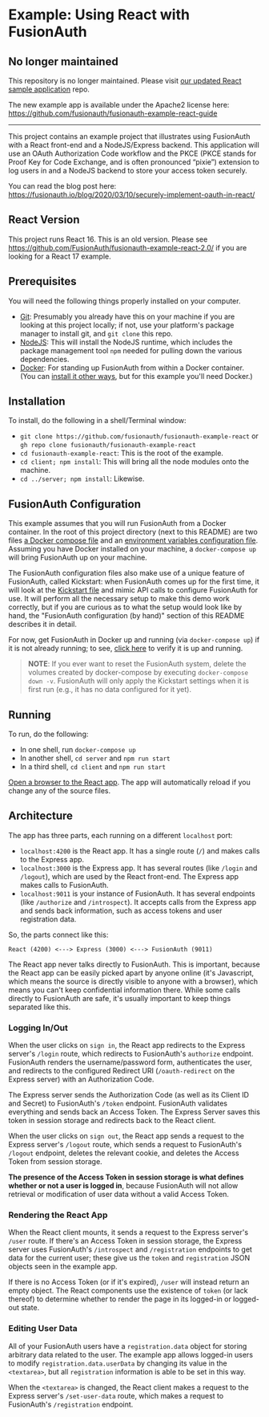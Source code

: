 # Example: Using React with FusionAuth

## No longer maintained

This repository is no longer maintained. Please visit [our updated React sample application](https://github.com/fusionauth/fusionauth-example-react-guide) repo.

The new example app is available under the Apache2 license here: https://github.com/fusionauth/fusionauth-example-react-guide

------

This project contains an example project that illustrates using FusionAuth with a React front-end and a NodeJS/Express backend. This application will use an OAuth Authorization Code workflow and the PKCE (PKCE stands for Proof Key for Code Exchange, and is often pronounced “pixie”) extension to log users in and a NodeJS backend to store your access token securely.

You can read the blog post here: https://fusionauth.io/blog/2020/03/10/securely-implement-oauth-in-react/

## React Version

This project runs React 16. This is an old version. Please see https://github.com/FusionAuth/fusionauth-example-react-2.0/ if you are looking for a React 17 example.

## Prerequisites
You will need the following things properly installed on your computer.

* [Git](http://git-scm.com/): Presumably you already have this on your machine if you are looking at this project locally; if not, use your platform's package manager to install git, and `git clone` this repo.
* [NodeJS](https://nodejs.org): This will install the NodeJS runtime, which includes the package management tool `npm` needed for pulling down the various dependencies.
* [Docker](https://www.docker.com): For standing up FusionAuth from within a Docker container. (You can [install it other ways](https://fusionauth.io/docs/v1/tech/installation-guide/), but for this example you'll need Docker.)

## Installation
To install, do the following in a shell/Terminal window:

* `git clone https://github.com/fusionauth/fusionauth-example-react` or `gh repo clone fusionauth/fusionauth-example-react`
* `cd fusionauth-example-react`: This is the root of the example.
* `cd client; npm install`: This will bring all the node modules onto the machine.
* `cd ../server; npm install`: Likewise.

## FusionAuth Configuration
This example assumes that you will run FusionAuth from a Docker container. In the root of this project directory (next to this README) are two files [a Docker compose file](./docker-compose.yml) and an [environment variables configuration file](./.env). Assuming you have Docker installed on your machine, a `docker-compose up` will bring FusionAuth up on your machine.

The FusionAuth configuration files also make use of a unique feature of FusionAuth, called Kickstart: when FusionAuth comes up for the first time, it will look at the [Kickstart file](./kickstart/kickstart.json) and mimic API calls to configure FusionAuth for use. It will perform all the necessary setup to make this demo work correctly, but if you are curious as to what the setup would look like by hand, the "FusionAuth configuration (by hand)" section of this README describes it in detail.

For now, get FusionAuth in Docker up and running (via `docker-compose up`) if it is not already running; to see, [click here](http://localhost:9011/) to verify it is up and running.

> **NOTE**: If you ever want to reset the FusionAuth system, delete the volumes created by docker-compose by executing `docker-compose down -v`. FusionAuth will only apply the Kickstart settings when it is first run (e.g., it has no data configured for it yet).

## Running
To run, do the following:

* In one shell, run `docker-compose up`
* In another shell, `cd server` and `npm run start`
* In a third shell, `cd client` and `npm run start`

[Open a browser to the React app](http://localhost:4200/). The app will automatically reload if you change any of the source files.

## Architecture
The app has three parts, each running on a different `localhost` port:

- `localhost:4200` is the React app. It has a single route (`/`) and makes calls to the Express app.
- `localhost:3000` is the Express app. It has several routes (like `/login` and `/logout`), which are used by the React front-end. The Express app makes calls to FusionAuth.
- `localhost:9011` is your instance of FusionAuth. It has several endpoints (like `/authorize` and `/introspect`). It accepts calls from the Express app and sends back information, such as access tokens and user registration data.

So, the parts connect like this: 

`React (4200) <---> Express (3000) <---> FusionAuth (9011)`

The React app never talks directly to FusionAuth. This is important, because the React app can be easily picked apart by anyone online (it's Javascript, which means the source is directly visible to anyone with a browser), which means you can't keep confidential information there. While some calls directly to FusionAuth are safe, it's usually important to keep things separated like this.

### Logging In/Out

When the user clicks on `sign in`, the React app redirects to the Express server's `/login` route, which redirects to FusionAuth's `authorize` endpoint. FusionAuth renders the username/password form, authenticates the user, and redirects to the configured Redirect URI (`/oauth-redirect` on the Express server) with an Authorization Code.

The Express server sends the Authorization Code (as well as its Client ID and Secret) to FusionAuth's `/token` endpoint. FusionAuth validates everything and sends back an Access Token. The Express Server saves this token in session storage and redirects back to the React client.

When the user clicks on `sign out`, the React app sends a request to the Express server's `/logout` route, which sends a request to FusionAuth's `/logout` endpoint, deletes the relevant cookie, and deletes the Access Token from session storage.

**The presence of the Access Token in session storage is what defines whether or not a user is logged in**, because FusionAuth will not allow retrieval or modification of user data without a valid Access Token.

### Rendering the React App

When the React client mounts, it sends a request to the Express server's `/user` route. If there's an Access Token in session storage, the Express server uses FusionAuth's `/introspect` and `/registration` endpoints to get data for the current user; these give us the `token` and `registration` JSON objects seen in the example app.

If there is no Access Token (or if it's expired), `/user` will instead return an empty object. The React components use the existence of `token` (or lack thereof) to determine whether to render the page in its logged-in or logged-out state.

### Editing User Data

All of your FusionAuth users have a `registration.data` object for storing arbitrary data related to the user. The example app allows logged-in users to modify `registration.data.userData` by changing its value in the `<textarea>`, but all `registration` information is able to be set in this way.

When the `<textarea>` is changed, the React client makes a request to the Express server's `/set-user-data` route, which makes a request to FusionAuth's `/registration` endpoint.


